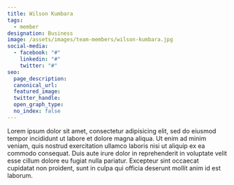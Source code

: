 ```yaml
---
title: Wilson Kumbara
tags:
  - member
designation: Business
image: /assets/images/team-members/wilson-kumbara.jpg
social-media:
  - facebook: "#"
    linkedin: "#"
    twitter: "#"
seo:
  page_description:
  canonical_url: 
  featured_image: 
  twitter_handle: 
  open_graph_type:
  no_index: false
---
```



Lorem ipsum dolor sit amet, consectetur adipisicing elit, sed do eiusmod tempor incididunt ut labore et dolore magna aliqua. Ut enim ad minim veniam, quis nostrud exercitation ullamco laboris nisi ut aliquip ex ea commodo consequat. Duis aute irure dolor in reprehenderit in voluptate velit esse cillum dolore eu fugiat nulla pariatur. Excepteur sint occaecat cupidatat non proident, sunt in culpa qui officia deserunt mollit anim id est laborum.
